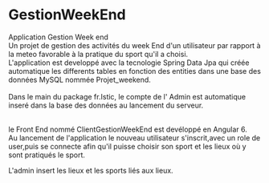# GestionWeekEnd
Application Gestion Week end <br>
Un projet de gestion des activités du week End d'un utilisateur par rapport à la meteo favorable à la pratique du sport qu'il a choisi.<br>
L'application est developpé avec la tecnologie Spring Data Jpa qui créée automatique les differents tables en fonction des entities dans une base des données MySQL nommée Projet_weekend.<br><br>
Dans le main du package fr.Istic, le compte de l' Admin est automatique inseré dans la base des données au lancement du serveur.<br><br>

le Front End nommé ClientGestionWeekEnd est devéloppé en Angular 6. <br>
Au lancement de l'application le nouveau utilisateur s'inscrit,avec un role de user,puis se connecte afin qu'il puisse choisir son sport et les lieux où y sont  pratiqués le sport. <br>

L'admin insert les lieux et les sports liés aux lieux.


